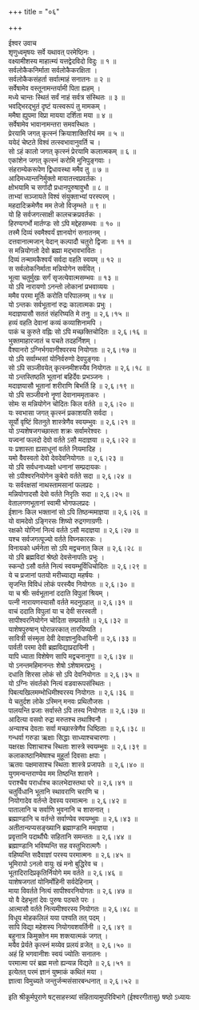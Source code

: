 +++
title = "०६"

+++

ईश्वर उवाच  
शृणुध्वमृषयः सर्वे यथावत् परमेष्ठिनः ।  
वक्ष्यामीशस्य माहात्म्यं यत्तद्वेदविदो विदुः ॥ १ ॥  
सर्वलोकैकनिर्माता सर्वलोकैकरक्षिता ।  
सर्वलोकैकसंहर्ता सर्वात्माहं सनातनः ॥ २ ॥  
सर्वेषामेव वस्तूनामन्तर्यामी पिता ह्यहम् ।  
मध्ये चान्तः स्थितं सर्वं नाहं सर्वत्र संस्थितः ॥ ३ ॥  
भवद्भिरद्भुतं दृष्टं यत्स्वरूपं तु मामकम् ।  
ममैषा ह्युपमा विप्रा मायया दर्शिता मया ॥ ४ ॥  
सर्वेषामेव भावानामन्तरा समवस्थितः ।  
प्रेरयामि जगत् कृत्स्नं क्रियाशाक्तिरियं मम ॥ ५ ॥  
ययेदं चेष्टते विश्वं तत्स्वभावानुवर्ति च ।  
सो ऽहं कालो जगत् कृत्स्नं प्रेरयामि कलात्मकम् ॥ ६ ॥  
एकांशेन जगत् कृत्स्नं करोमि मुनिपुङ्गवाः ।  
संहराम्येकरूपेण द्विधावस्था ममैव तु ॥ ७ ॥  
आदिमध्यान्तनिर्मुक्तो मायातत्त्वप्रवर्तकः ।  
क्षोभयामि च सर्गादौ प्रधानपुरुषावुभौ ॥ ८ ॥  
ताभ्यां सञ्जायते विश्वं संयुक्ताभ्यां परस्परम् ।  
महदादिक्रमेणैव मम तेजो विजृम्भते ॥ ९ ॥  
यो हि सर्वजगत्साक्षी कालचक्रप्रवर्तकः ।  
हिरण्यगर्भो मार्तण्डः सो ऽपि मद्देहसम्भवः ॥ १० ॥  
तस्मै दिव्यं स्वमैश्वर्यं ज्ञानयोगं सनातनम् ।  
दत्तवानात्मजान् वेदान् कल्पादौ चतुरो द्विजाः ॥ ११ ॥  
स मन्नियोगतो देवो ब्रह्मा मद्भावभावितः ।  
दिव्यं तन्मामकैश्वर्यं सर्वदा वहति स्वयम् ॥ १२ ॥  
स सर्वलोकनिर्माता मन्नियोगेन सर्ववित् ।  
भूत्वा चतुर्मुखः सर्गं सृजत्येवात्मसम्भवः ॥ १३ ॥  
यो ऽपि नारायणो ऽनन्तो लोकानां प्रभवाव्ययः ।  
ममैव परमा मूर्तिः करोति परिपालनम् ॥ १४ ॥  
यो ऽन्तकः सर्वभूतानां रुद्रः कालात्मकः प्रभुः ।  
मदाज्ञयासौ सततं संहरिष्यति मे तनुः ॥ २,६।१५ ॥  
हव्यं वहति देवानां कव्यं कव्याशिनामपि ।  
पाकं च कुरुते वह्निः सो ऽपि मच्छक्तिचोदितः ॥ २,६।१६ ॥  
भुक्तमाहारजातं च पचते तदहर्निशम् ।  
वैश्वानरो ऽग्निर्भगवानीश्वरस्य नियोगतः ॥ २,६।१७ ॥  
यो ऽपि सर्वाम्भसां योनिर्वरुणो देवपुङ्गवः ।  
सो ऽपि सञ्जीवयेत् कृत्स्नमीशस्यैव नियोगतः ॥ २,६।१८ ॥  
यो ऽन्तस्तिष्ठति भूतानां बहिर्देवः प्रभञ्जनः ।  
मदाज्ञयासौ भूतानां शरीराणि बिभर्ति हि ॥ २,६।१९ ॥  
यो ऽपि सञ्जीवनो नॄणां देवानाममृताकरः ।  
सोमः स मन्नियोगेन चोदितः किल वर्तते ॥ २,६।२० ॥  
यः स्वभासा जगत् कृत्स्नं प्रकाशयति सर्वदा ।  
सूर्यो वृष्टिं वितनुते शास्त्रेणैव स्वयम्भुवः ॥ २,६।२१ ॥  
यो ऽप्यशेषजगच्छास्ता शक्रः सर्वामरेश्वरः ।  
यज्वनां फलदो देवो वर्तते ऽसौ मदाज्ञया ॥ २,६।२२ ॥  
यः प्रशास्ता ह्यसाधूनां वर्तते नियमादिह ।  
यमो वैवस्वतो देवो देवदेवनियोगतः ॥ २,६।२३ ॥  
यो ऽपि सर्वधनाध्यक्षो धनानां सम्प्रदायकः ।  
सो ऽपीश्वरनियोगेन कुबेरो वर्तते सदा ॥ २,६।२४ ॥  
यः सर्वरक्षसां नाथस्तामसानां फलप्रदः ।  
मन्नियोगादसौ देवो वर्तते निरृतिः सदा ॥ २,६।२५ ॥  
वेतालगणभूतानां स्वामी भोगफलप्रदः ।  
ईशानः किल भक्तानां सो ऽपि तिष्ठन्ममाज्ञया ॥ २,६।२६ ॥  
यो वामदेवो ऽङ्गिरसः शिष्यो रुद्रगणाग्रणीः ।  
रक्षको योगिनां नित्यं वर्तते ऽसौ मदाज्ञया ॥ २,६।२७ ॥  
यश्च सर्वजगत्पूज्यो वर्तते विघ्नकारकः ।  
विनायको धर्मनेता सो ऽपि मद्वचनात् किल ॥ २,६।२८ ॥  
यो ऽपि ब्रह्मविदां श्रेष्ठो देवसेनापतिः प्रभुः ।  
स्कन्दो ऽसौ वर्तते नित्यं स्वयम्भूर्विधिचोदितः ॥ २,६।२९ ॥  
ये च प्रजानां पतयो मरीच्याद्या महर्षयः ।  
सृजन्ति विविधं लोकं परस्यैव नियोगतः ॥ २,६।३० ॥  
या च श्रीः सर्वभूतानां ददाति विपुलां श्रियम् ।  
पत्नी नारायणस्यासौ वर्तते मदनुग्रहात् ॥ २,६।३१ ॥  
वाचं ददाति विपुलां या च देवी सरस्वती ।  
सापीश्वरनियोगेन चोदिता सम्प्रवर्तते ॥ २,६।३२ ॥  
याशेषपुरुषान् घोरान्नरकात् तारयिष्यति ।  
सावित्री संस्मृता देवी देवाज्ञानुविधायिनी ॥ २,६।३३ ॥  
पार्वती परमा देवी ब्रह्मविद्याप्रदायिनी ।  
यापि ध्याता विशेषेण सापि मद्वचनानुगा ॥ २,६।३४ ॥  
यो ऽनन्तमहिमानन्तः शेषो ऽशेषामरप्रभुः ।  
दधाति शिरसा लोकं सो ऽपि देवनियोगतः ॥ २,६।३५ ॥  
यो ऽग्निः संवर्तको नित्यं वडवारूपसंस्थितः ।  
पिबत्यखिलमम्भोधिमीश्वरस्य नियोगतः ॥ २,६।३६ ॥  
ये चतुर्दश लोके ऽस्मिन् मनवः प्रथितौजसः ।  
पालयन्ति प्रजाः सर्वास्ते ऽपि तस्य नियोगतः ॥ २,६।३७ ॥  
आदित्या वसवो रुद्रा मरुतश्च तथाश्विनौ ।  
अन्याश्च देवताः सर्वा मच्छास्त्रेणैव धिष्ठिताः ॥ २,६।३८ ॥  
गन्धर्वा गरुडा ऋक्षाः सिद्धाः साध्याश्चचारणाः ।  
यक्षरक्षः पिशाचाश्च स्थिताः शास्त्रे स्वयम्भुवः ॥ २,६।३९ ॥  
कलाकाष्ठानिमेषाश्च मुहूर्ता दिवसाः क्षपाः ।  
ऋतवः पक्षमासाश्च स्थिताः शास्त्रे प्रजापतेः ॥ २,६।४० ॥  
युगमन्वन्तराण्येव मम तिष्ठन्ति शासने ।  
पराश्चैव परार्धाश्च कालभेदास्तथा परे ॥ २,६।४१ ॥  
चतुर्विधानि भूतानि स्थावराणि चराणि च ।  
नियोगादेव वर्तन्ते देवस्य परमात्मनः ॥ २,६।४२ ॥  
पातालानि च सर्वाणि भुवनानि च शासनात् ।  
ब्रह्माण्डानि च वर्तन्ते सर्वाण्येव स्वयम्भुवः ॥ २,६।४३ ॥  
अतीतान्यप्यसङ्ख्यानि ब्रह्माण्डानि ममाज्ञया ।  
प्रवृत्तानि पदार्थौघैः सहितानि समन्ततः ॥ २,६।४४ ॥  
ब्रह्माण्डानि भविष्यन्ति सह वस्तुभिरात्मगैः ।  
वहिष्यन्ति सदैवाज्ञां परस्य परमात्मनः ॥ २,६।४५ ॥  
भूमिरापो ऽनलो वायुः खं मनो बुद्धिरेव च ।  
भूतादिरादिप्रकृतिर्नियोगे मम वर्तते ॥ २,६।४६ ॥  
याशेषजगतां योनिर्मोहिनी सर्वदेहिनाम् ।  
माया विवर्तते नित्यं सापीश्वरनियोगतः ॥ २,६।४७ ॥  
यो वै देहभृतां देवः पुरुषः पठ्यते परः ।  
आत्मासौ वर्तते नित्यमीश्वरस्य नियोगतः ॥ २,६।४८ ॥  
विधूय मोहकलिलं यया पश्यति तत् पदम् ।  
सापि विद्या महेशस्य नियोगवशवर्तिनी ॥ २,६।४९ ॥  
बहुनात्र किमुक्तेन मम शक्त्यात्मकं जगत् ।  
मयैव प्रेर्यते कृत्स्नं मय्येव प्रलयं व्रजेत् ॥ २,६।५० ॥  
अहं हि भगवानीशः स्वयं ज्योतिः सनातनः ।  
परमात्मा परं ब्रह्म मत्तो ह्यन्यन्न विद्यते ॥ २,६।५१ ॥  
इत्येतत् परमं ज्ञानं युष्माकं कथितं मया ।  
ज्ञात्वा विमुच्यते जन्तुर्जन्मसंसारबन्धनात् ॥ २,६।५२ ॥  
    
इति श्रीकूर्मपुराणे षट्साहस्त्र्यां संहितायामुपरिविभागे (ईश्वरगीतासु) षष्ठो ऽध्यायः
